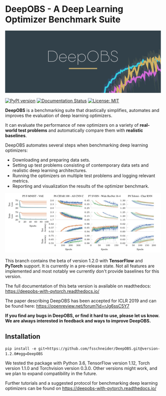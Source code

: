 # DeepOBS - A Deep Learning Optimizer Benchmark Suite

![DeepOBS](docs/deepobs_banner.png "DeepOBS")

[![PyPI version](https://badge.fury.io/py/deepobs.svg)](https://badge.fury.io/py/deepobs)
[![Documentation Status](https://readthedocs.org/projects/deepobs/badge/?version=latest)](https://deepobs.readthedocs.io/en/latest/?badge=latest)
[![License: MIT](https://img.shields.io/badge/License-MIT-yellow.svg)](https://opensource.org/licenses/MIT)


**DeepOBS** is a benchmarking suite that drastically simplifies, automates and
improves the evaluation of deep learning optimizers.

It can evaluate the performance of new optimizers on a variety of
**real-world test problems** and automatically compare them with
**realistic baselines**.

DeepOBS automates several steps when benchmarking deep learning optimizers:

  - Downloading and preparing data sets.
  - Setting up test problems consisting of contemporary data sets and realistic
    deep learning architectures.
  - Running the optimizers on multiple test problems and logging relevant
    metrics.
  - Reporting and visualization the results of the optimizer benchmark.

![DeepOBS Output](docs/deepobs.jpg "DeepOBS_output")

This branch contains the beta of version 1.2.0 with **TensorFlow** and **PyTorch** support.
It is currently in a pre-release state.
Not all features are implemented and most notably we currently don't provide baselines for this version.

The full documentation of this beta version is available on readthedocs:
https://deepobs-with-pytorch.readthedocs.io/

The paper describing DeepOBS has been accepted for ICLR 2019 and can be found
here:
https://openreview.net/forum?id=rJg6ssC5Y7

**If you find any bugs in DeepOBS, or find it hard to use, please let us know.
We are always interested in feedback and ways to improve DeepOBS.**

## Installation

```pip install -e git+https://github.com/fsschneider/DeepOBS.git@version-1.2.0#egg=DeepOBS```

We tested the package with Python 3.6, TensorFlow version 1.12, Torch version 1.1.0 and Torchvision version 0.3.0.
Other versions might work, and we plan to expand compatibility in the future.

Further tutorials and a suggested protocol for benchmarking deep learning
optimizers can be found on https://deepobs-with-pytorch.readthedocs.io/
